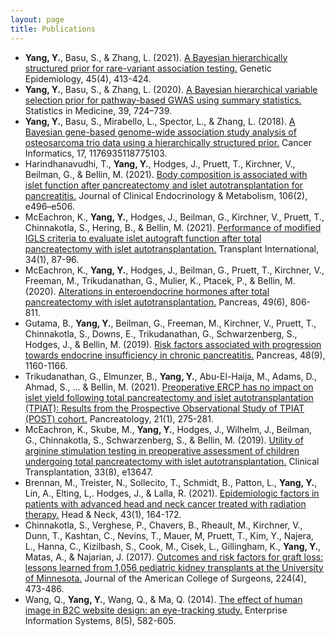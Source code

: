 ```yaml
---
layout: page
title: Publications
---
```


- **Yang, Y.**, Basu, S., & Zhang, L. (2021). [A Bayesian hierarchically structured prior for rare-variant association testing.](https://doi.org/10.1002/gepi.22379) Genetic Epidemiology, 45(4), 413-424.
- **Yang, Y.**, Basu, S., & Zhang, L. (2020). [A Bayesian hierarchical variable selection prior for pathway-based GWAS using summary statistics.](https://doi.org/10.1002/sim.8442) Statistics in Medicine, 39, 724–739. 
- **Yang, Y.**, Basu, S., Mirabello, L., Spector, L., & Zhang, L. (2018). [A Bayesian gene-based genome-wide association study analysis of osteosarcoma trio data using a hierarchically structured prior.](https://doi.org/10.1177/1176935118775103) Cancer Informatics, 17, 1176935118775103.
- Harindhanavudhi, T., **Yang, Y.**, Hodges, J., Pruett, T., Kirchner, V., Beilman, G., & Bellin, M. (2021). [Body composition is associated with islet function after pancreatectomy and islet autotransplantation for pancreatitis.](https://doi.org/10.1210/clinem/dgaa790) Journal of Clinical Endocrinology & Metabolism, 106(2), e496–e506.
- McEachron, K., **Yang, Y.**, Hodges, J., Beilman, G., Kirchner, V., Pruett, T., Chinnakotla, S., Hering, B., & Bellin, M. (2021). [Performance of modified IGLS criteria to evaluate islet autograft function after total pancreatectomy with islet autotransplantation.](https://doi.org/10.1111/tri.13762) Transplant International, 34(1), 87-96.
- McEachron, K., **Yang, Y.**, Hodges, J., Beilman, G., Pruett, T., Kirchner, V., Freeman, M., Trikudanathan, G., Mulier, K., Ptacek, P., & Bellin, M. (2020). [Alterations in enteroendocrine hormones after total pancreatectomy with islet autotransplantation.](https://doi.org/10.1097/MPA.0000000000001582) Pancreas, 49(6), 806-811.
- Gutama, B., **Yang, Y.**, Beilman, G., Freeman, M., Kirchner, V., Pruett, T., Chinnakotla, S., Downs, E., Trikudanathan, G., Schwarzenberg, S., Hodges, J., & Bellin, M. (2019). [Risk factors associated with progression towards endocrine insufficiency in chronic pancreatitis.](https://doi.org/10.1097/MPA.0000000000001394) Pancreas, 48(9), 1160-1166.
- Trikudanathan, G., Elmunzer, B., **Yang, Y.**, Abu-El-Haija, M., Adams, D., Ahmad, S., ... & Bellin, M. (2021). [Preoperative ERCP has no impact on islet yield following total pancreatectomy and islet autotransplantation (TPIAT): Results from the Prospective Observational Study of TPIAT (POST) cohort.](https://doi.org/10.1016/j.pan.2020.11.008) Pancreatology, 21(1), 275-281.
- McEachron, K., Skube, M., **Yang, Y.**, Hodges, J., Wilhelm, J., Beilman, G., Chinnakotla, S., Schwarzenberg, S., & Bellin, M. (2019). [Utility of arginine stimulation testing in preoperative assessment of children undergoing total pancreatectomy with islet autotransplantation.](https://doi.org/10.1111/ctr.13647) Clinical Transplantation, 33(8), e13647.
- Brennan, M., Treister, N., Sollecito, T., Schmidt, B., Patton, L., **Yang, Y.**, Lin, A., Elting, L,. Hodges, J., & Lalla, R. (2021). [Epidemiologic factors in patients with advanced head and neck cancer treated with radiation therapy.](https://doi.org/10.1002/hed.26468) Head & Neck, 43(1), 164-172.
- Chinnakotla, S., Verghese, P., Chavers, B., Rheault, M., Kirchner, V., Dunn, T., Kashtan, C., Nevins, T., Mauer, M, Pruett, T., Kim, Y., Najera, L., Hanna, C., Kizilbash, S., Cook, M., Cisek, L., Gillingham, K., **Yang, Y.**, Matas, A., & Najarian, J. (2017). [Outcomes and risk factors for graft loss: lessons learned from 1,056 pediatric kidney transplants at the University of Minnesota.](https://doi.org/10.1016/j.jamcollsurg.2016.12.027) Journal of the American College of Surgeons, 224(4), 473-486.
- Wang, Q., **Yang, Y.**, Wang, Q., & Ma, Q. (2014). [The effect of human image in B2C website design: an eye-tracking study.](https://doi.org/10.1080/17517575.2014.925585) Enterprise Information Systems, 8(5), 582-605.
